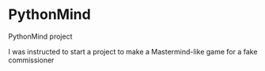 # PythonMind
PythonMind project

I was instructed to start a project to make a Mastermind-like game for a fake commissioner

